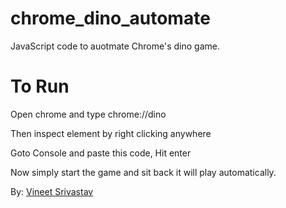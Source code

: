 # chrome_dino_automate

JavaScript code to auotmate Chrome's dino game.


# To Run

Open chrome and type chrome://dino

Then inspect element by right clicking anywhere

Goto Console and paste this code, Hit enter

Now simply start the game and sit back it will play automatically.



By: <a href="https://me.vineetgeek.in">Vineet Srivastav</a>
